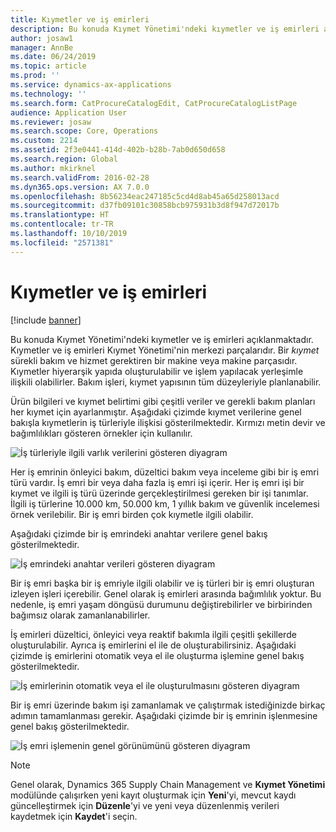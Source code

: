 ```yaml
---
title: Kıymetler ve iş emirleri
description: Bu konuda Kıymet Yönetimi'ndeki kıymetler ve iş emirleri açıklanmaktadır.
author: josaw1
manager: AnnBe
ms.date: 06/24/2019
ms.topic: article
ms.prod: ''
ms.service: dynamics-ax-applications
ms.technology: ''
ms.search.form: CatProcureCatalogEdit, CatProcureCatalogListPage
audience: Application User
ms.reviewer: josaw
ms.search.scope: Core, Operations
ms.custom: 2214
ms.assetid: 2f3e0441-414d-402b-b28b-7ab0d650d658
ms.search.region: Global
ms.author: mkirknel
ms.search.validFrom: 2016-02-28
ms.dyn365.ops.version: AX 7.0.0
ms.openlocfilehash: 8b56234eac247185c5cd4d8ab45a65d258013acd
ms.sourcegitcommit: d37fb09101c30858bcb975931b3d8f947d72017b
ms.translationtype: HT
ms.contentlocale: tr-TR
ms.lasthandoff: 10/10/2019
ms.locfileid: "2571381"
---
```

# <a name="assets-and-work-orders"></a>Kıymetler ve iş emirleri

[!include [banner](../../includes/banner.md)]

 

Bu konuda Kıymet Yönetimi'ndeki kıymetler ve iş emirleri açıklanmaktadır. Kıymetler ve iş emirleri Kıymet Yönetimi'nin merkezi parçalarıdır. Bir *kıymet* sürekli bakım ve hizmet gerektiren bir makine veya makine parçasıdır. Kıymetler hiyerarşik yapıda oluşturulabilir ve işlem yapılacak yerleşimle ilişkili olabilirler. Bakım işleri, kıymet yapısının tüm düzeyleriyle planlanabilir.

Ürün bilgileri ve kıymet belirtimi gibi çeşitli veriler ve gerekli bakım planları her kıymet için ayarlanmıştır. Aşağıdaki çizimde kıymet verilerine genel bakışla kıymetlerin iş türleriyle ilişkisi gösterilmektedir. Kırmızı metin devir ve bağımlılıkları gösteren örnekler için kullanılır.

![İş türleriyle ilgili varlık verilerini gösteren diyagram](media/05-overview-image.png)

Her iş emrinin önleyici bakım, düzeltici bakım veya inceleme gibi bir iş emri türü vardır. İş emri bir veya daha fazla iş emri işi içerir. Her iş emri işi bir kıymet ve ilgili iş türü üzerinde gerçekleştirilmesi gereken bir işi tanımlar. İlgili iş türlerine 10.000 km, 50.000 km, 1 yıllık bakım ve güvenlik incelemesi örnek verilebilir. Bir iş emri birden çok kıymetle ilgili olabilir.

Aşağıdaki çizimde bir iş emrindeki anahtar verilere genel bakış gösterilmektedir.

![İş emrindeki anahtar verileri gösteren diyagram](media/06-overview-image.png)

Bir iş emri başka bir iş emriyle ilgili olabilir ve iş türleri bir iş emri oluşturan izleyen işleri içerebilir. Genel olarak iş emirleri arasında bağımlılık yoktur. Bu nedenle, iş emri yaşam döngüsü durumunu değiştirebilirler ve birbirinden bağımsız olarak zamanlanabilirler.

İş emirleri düzeltici, önleyici veya reaktif bakımla ilgili çeşitli şekillerde oluşturulabilir. Ayrıca iş emirlerini el ile de oluşturabilirsiniz. Aşağıdaki çizimde iş emirlerini otomatik veya el ile oluşturma işlemine genel bakış gösterilmektedir.

![İş emirlerinin otomatik veya el ile oluşturulmasını gösteren diyagram](media/07-overview-image.png)

Bir iş emri üzerinde bakım işi zamanlamak ve çalıştırmak istediğinizde birkaç adımın tamamlanması gerekir. Aşağıdaki çizimde bir iş emrinin işlenmesine genel bakış gösterilmektedir.

![İş emri işlemenin genel görünümünü gösteren diyagram](media/08-overview-image.png)

> [!NOTE]
> Genel olarak, Dynamics 365 Supply Chain Management ve **Kıymet Yönetimi** modülünde çalışırken yeni kayıt oluşturmak için **Yeni**'yi, mevcut kaydı güncelleştirmek için **Düzenle**'yi ve yeni veya düzenlenmiş verileri kaydetmek için **Kaydet**'i seçin.
